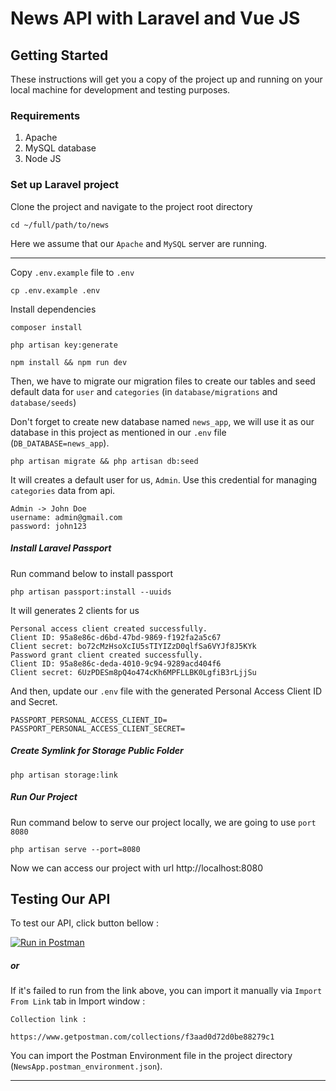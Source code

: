 # News API with Laravel and Vue JS #

## Getting Started
These instructions will get you a copy of the project up and running on your local machine for development and testing purposes.

### Requirements

1. Apache
2. MySQL database
3. Node JS

### Set up Laravel project

Clone the project and navigate to the project root directory
```
cd ~/full/path/to/news
```

Here we assume that our `Apache` and `MySQL` server are running.

---

Copy `.env.example` file to `.env`
```
cp .env.example .env
```

Install dependencies
```
composer install

php artisan key:generate

npm install && npm run dev
```

Then, we have to migrate our migration files to create our tables and seed default data for `user` and `categories`
(in `database/migrations` and `database/seeds`)

Don't forget to create new database named `news_app`, we will use it as our database in this project as mentioned in our `.env` file (`DB_DATABASE=news_app`).
```
php artisan migrate && php artisan db:seed
```
It will creates a default user for us, `Admin`. Use this credential for managing `categories` data from api.
```
Admin -> John Doe
username: admin@gmail.com
password: john123
```

##### Install Laravel Passport
Run command below to install passport
```
php artisan passport:install --uuids
```
It will generates 2 clients for us
```
Personal access client created successfully.
Client ID: 95a8e86c-d6bd-47bd-9869-f192fa2a5c67
Client secret: bo72cMzHsoXcIU5sTIYIZzD0qlfSa6VYJf8J5KYk
Password grant client created successfully.
Client ID: 95a8e86c-deda-4010-9c94-9289acd404f6
Client secret: 6UzPDESm8pQ4o474cKh6MPFLLBK0LgfiB3rLjjSu
```
And then, update our `.env` file with the generated Personal Access Client ID and Secret.
```
PASSPORT_PERSONAL_ACCESS_CLIENT_ID=
PASSPORT_PERSONAL_ACCESS_CLIENT_SECRET=
```

##### Create Symlink for Storage Public Folder
```
php artisan storage:link
```

##### Run Our Project
Run command below to serve our project locally, we are going to use `port 8080`
```
php artisan serve --port=8080
```
Now we can access our project with url http://localhost:8080



## Testing Our API
To test our API, click button bellow : 

[![Run in Postman](https://run.pstmn.io/button.svg)](https://app.getpostman.com/run-collection/f3aad0d72d0be88279c1?action=collection%2Fimport#?env%5BNewsApp%5D=W3sia2V5IjoiYmFzZVVSTCIsInZhbHVlIjoiaHR0cDovL2xvY2FsaG9zdDo4MDAwIiwiZW5hYmxlZCI6dHJ1ZX0seyJrZXkiOiJ0b2tlbiIsInZhbHVlIjoiIiwiZW5hYmxlZCI6dHJ1ZX1d)

##### or

If it's failed to run from the link above, you can import it manually via `Import From Link` tab in Import window :
```
Collection link :

https://www.getpostman.com/collections/f3aad0d72d0be88279c1
```

You can import the Postman Environment file in the project directory (`NewsApp.postman_environment.json`).

- - -
